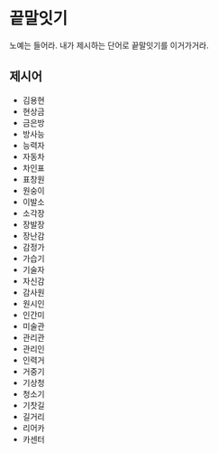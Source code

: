 # 끝말잇기
노예는 들어라. 내가 제시하는 단어로 끝말잇기를 이거가거라.

## 제시어
- 김용현 
- 현상금
- 금은방
- 방사능
- 능력자
- 자동차
- 차인표
- 표창원
- 원숭이
- 이발소
- 소각장
- 장발장
- 장난감
- 감정가
- 가습기
- 기술자
- 자신감
- 감사원
- 원시인
- 인간미
- 미술관
- 관리관
- 관리인
- 인력거
- 거중기
- 기상청
- 청소기
- 기찻길
- 길거리
- 리어카
- 카센터